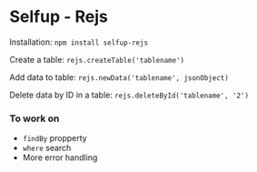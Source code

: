 # Selfup - Rejs

Installation: `npm install selfup-rejs`

Create a table: `rejs.createTable('tablename')`

Add data to table: `rejs.newData('tablename', jsonObject)`

Delete data by ID in a table: `rejs.deleteById('tablename', '2')`

### To work on

* `findBy` propperty
* `where` search
* More error handling
